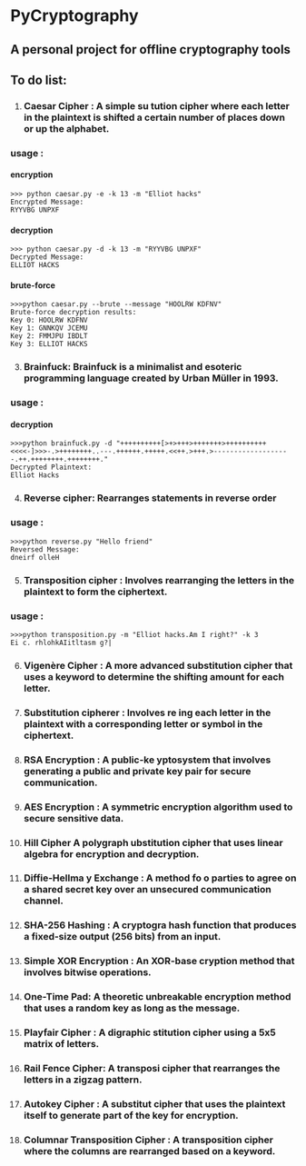 # PyCryptography
## A personal project for offline cryptography tools


## To do list:
1. ### Caesar Cipher : A simple su tution cipher where each letter in the plaintext is shifted a certain number of places down or up the alphabet.

### usage :
 #### encryption
    >>> python caesar.py -e -k 13 -m "Elliot hacks"
    Encrypted Message:
    RYYVBG UNPXF                                                                                                                            
 #### decryption   
    >>> python caesar.py -d -k 13 -m "RYYVBG UNPXF"
    Decrypted Message:
    ELLIOT HACKS

#### brute-force
    >>>python caesar.py --brute --message "HOOLRW KDFNV"       
    Brute-force decryption results:
    Key 0: HOOLRW KDFNV
    Key 1: GNNKQV JCEMU
    Key 2: FMMJPU IBDLT
    Key 3: ELLIOT HACKS

3. ### Brainfuck: Brainfuck is a minimalist and esoteric programming language created by Urban Müller in 1993.
### usage :
 #### decryption
    >>>python brainfuck.py -d "++++++++++[>+>+++>+++++++>++++++++++<<<<-]>>>-.>++++++++..---.++++++.+++++.<<++.>+++.>-------------------.++.++++++++.++++++++."
    Decrypted Plaintext:
    Elliot Hacks


4. ### Reverse cipher: Rearranges statements in reverse order
### usage :
    >>>python reverse.py "Hello friend"
    Reversed Message:
    dneirf olleH


5. ### Transposition cipher : Involves rearranging the letters in the plaintext to form the ciphertext.
### usage :
    >>>python transposition.py -m "Elliot hacks.Am I right?" -k 3
    Ei c. rhlohkAIitltasm g?|


6. ### Vigenère Cipher : A more advanced substitution cipher that uses a keyword to determine the shifting amount for each letter.

7. ### Substitution  cipherer : Involves re ing each letter in the plaintext with a corresponding letter or symbol in the ciphertext.

8. ### RSA Encryption  : A public-ke yptosystem that involves generating a public and private key pair for secure communication.

9. ### AES Encryption  : A symmetric  encryption algorithm used to secure sensitive data.

10. ### Hill Cipher A polygraph ubstitution cipher that uses linear algebra for encryption and decryption.

11. ### Diffie-Hellma y Exchange : A method fo o parties to agree on a shared secret key over an unsecured communication channel.

12. ### SHA-256 Hashing : A cryptogra  hash function that produces a fixed-size output (256 bits) from an input.

13. ### Simple XOR Encryption : An XOR-base cryption method that involves bitwise operations.

14. ### One-Time Pad:  A theoretic  unbreakable encryption method that uses a random key as long as the message.

15. ### Playfair Cipher : A digraphic stitution cipher using a 5x5 matrix of letters.

16. ### Rail Fence Cipher: A transposi  cipher that rearranges the letters in a zigzag pattern.

17. ### Autokey Cipher : A substitut cipher that uses the plaintext itself to generate part of the key for encryption.

18. ### Columnar Transposition Cipher : A transposition cipher where the columns are rearranged based on a keyword.
